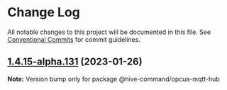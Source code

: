 # Change Log

All notable changes to this project will be documented in this file.
See [Conventional Commits](https://conventionalcommits.org) for commit guidelines.

## [1.4.15-alpha.131](https://github.com/TheTechCompany/HiveCommand/compare/v1.4.15-alpha.130...v1.4.15-alpha.131) (2023-01-26)

**Note:** Version bump only for package @hive-command/opcua-mqtt-hub
